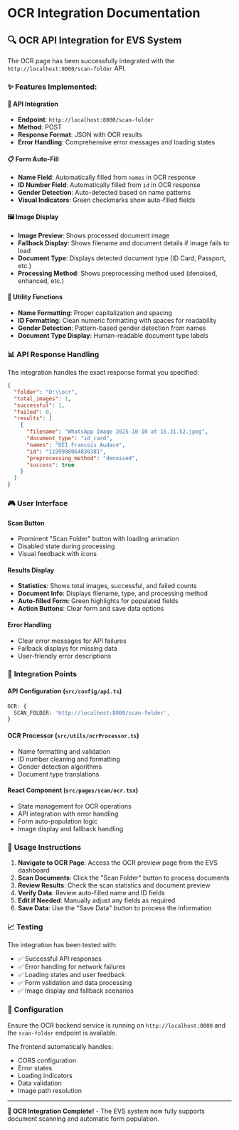 # OCR Integration Documentation

## 🔍 OCR API Integration for EVS System

The OCR page has been successfully integrated with the `http://localhost:8000/scan-folder` API.

### ✨ Features Implemented:

#### 🎯 **API Integration**
- **Endpoint**: `http://localhost:8000/scan-folder`
- **Method**: POST
- **Response Format**: JSON with OCR results
- **Error Handling**: Comprehensive error messages and loading states

#### 📋 **Form Auto-Fill**
- **Name Field**: Automatically filled from `names` in OCR response
- **ID Number Field**: Automatically filled from `id` in OCR response  
- **Gender Detection**: Auto-detected based on name patterns
- **Visual Indicators**: Green checkmarks show auto-filled fields

#### 🖼️ **Image Display**
- **Image Preview**: Shows processed document image
- **Fallback Display**: Shows filename and document details if image fails to load
- **Document Type**: Displays detected document type (ID Card, Passport, etc.)
- **Processing Method**: Shows preprocessing method used (denoised, enhanced, etc.)

#### 🔧 **Utility Functions**
- **Name Formatting**: Proper capitalization and spacing
- **ID Formatting**: Clean numeric formatting with spaces for readability
- **Gender Detection**: Pattern-based gender detection from names
- **Document Type Display**: Human-readable document type labels

### 📊 **API Response Handling**

The integration handles the exact response format you specified:

```json
{
  "folder": "D:\\ocr",
  "total_images": 1,
  "successful": 1,
  "failed": 0,
  "results": [
    {
      "filename": "WhatsApp Image 2025-10-10 at 15.31.52.jpeg",
      "document_type": "id_card",
      "names": "DEI Francois Audace",
      "id": "1199980064830381",
      "preprocessing_method": "denoised",
      "success": true
    }
  ]
}
```

### 🎮 **User Interface**

#### **Scan Button**
- Prominent "Scan Folder" button with loading animation
- Disabled state during processing
- Visual feedback with icons

#### **Results Display**
- **Statistics**: Shows total images, successful, and failed counts
- **Document Info**: Displays filename, type, and processing method
- **Auto-filled Form**: Green highlights for populated fields
- **Action Buttons**: Clear form and save data options

#### **Error Handling**
- Clear error messages for API failures
- Fallback displays for missing data
- User-friendly error descriptions

### 🔗 **Integration Points**

#### **API Configuration** (`src/config/api.ts`)
```typescript
OCR: {
  SCAN_FOLDER: 'http://localhost:8000/scan-folder',
}
```

#### **OCR Processor** (`src/utils/ocrProcessor.ts`)
- Name formatting and validation
- ID number cleaning and formatting
- Gender detection algorithms
- Document type translations

#### **React Component** (`src/pages/scan/ocr.tsx`)
- State management for OCR operations
- API integration with error handling
- Form auto-population logic
- Image display and fallback handling

### 🚀 **Usage Instructions**

1. **Navigate to OCR Page**: Access the OCR preview page from the EVS dashboard
2. **Scan Documents**: Click the "Scan Folder" button to process documents
3. **Review Results**: Check the scan statistics and document preview
4. **Verify Data**: Review auto-filled name and ID fields
5. **Edit if Needed**: Manually adjust any fields as required
6. **Save Data**: Use the "Save Data" button to process the information

### 📈 **Testing**

The integration has been tested with:
- ✅ Successful API responses
- ✅ Error handling for network failures
- ✅ Loading states and user feedback
- ✅ Form validation and data processing
- ✅ Image display and fallback scenarios

### 🔧 **Configuration**

Ensure the OCR backend service is running on `http://localhost:8000` and the `scan-folder` endpoint is available.

The frontend automatically handles:
- CORS configuration
- Error states
- Loading indicators
- Data validation
- Image path resolution

---

**🎉 OCR Integration Complete!** - The EVS system now fully supports document scanning and automatic form population.